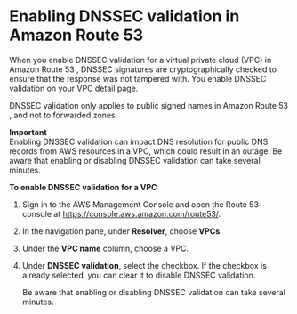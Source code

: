 # Enabling DNSSEC validation in Amazon Route 53<a name="resolver-dnssec-validation"></a>

When you enable DNSSEC validation for a virtual private cloud \(VPC\) in Amazon Route 53 , DNSSEC signatures are cryptographically checked to ensure that the response was not tampered with\. You enable DNSSEC validation on your VPC detail page\. 

DNSSEC validation only applies to public signed names in Amazon Route 53 , and not to forwarded zones\.

**Important**  
Enabling DNSSEC validation can impact DNS resolution for public DNS records from AWS resources in a VPC, which could result in an outage\. Be aware that enabling or disabling DNSSEC validation can take several minutes\. <a name="resolver-dnssec-validation-procedure"></a>

**To enable DNSSEC validation for a VPC**

1. Sign in to the AWS Management Console and open the Route 53 console at [https://console\.aws\.amazon\.com/route53/](https://console.aws.amazon.com/route53/)\.

1. In the navigation pane, under **Resolver**, choose **VPCs**\.

1. Under the **VPC name** column, choose a VPC\.

1. Under **DNSSEC validation**, select the checkbox\. If the checkbox is already selected, you can clear it to disable DNSSEC validation\.

   Be aware that enabling or disabling DNSSEC validation can take several minutes\.